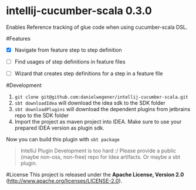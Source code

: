 intellij-cucumber-scala 0.3.0
=======================

Enables Reference tracking of glue code when using cucumber-scala DSL.

#Features

- [x] Navigate from feature step to step definition
- [ ] Find usages of step definitions in feature files
- [ ] Wizard that creates step definitions for a step in a feature file


#Development

1. `git clone git@github.com:danielwegener/intellij-cucumber-scala.git`
2. `sbt downloadIdea` will download the idea sdk to the SDK folder
3. `sbt downloadPlugins` will download the dependent plugins from jetbrains repo to the SDK folder
4. Import the project as maven project into IDEA. Make sure to use your prepared IDEA version as plugin sdk.

Now you can build this plugin with `sbt package`

> IntelliJ Plugin Development is too hard :/ Please provide a public (maybe non-oss, non-free) repo for Idea artifacts. Or maybe a sbt plugin.

#License
This project is released under the __Apache License, Version 2.0__ (http://www.apache.org/licenses/LICENSE-2.0).
